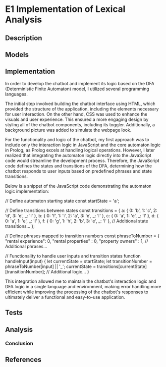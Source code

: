 # E1 Implementation of Lexical Analysis

## Description


## Models


## Implementation
In order to develop the chatbot and implement its logic based on the DFA (Deterministic Finite Automaton) model, I utilized several programming languages. 

The initial step involved building the chatbot interface using HTML, which provided the structure of the application, including the elements necessary for user interaction.  On the other hand,  CSS was used to enhance the visuals and user experience.  This ensured a more engaging design by styling all of the chatbot components, including its toggler. Additionally,  a background picture was added  to simulate the webpage look.  

For the functionality and logic of the chatbot, my first approach was to include only the interaction logic in JavaScript and the core automaton logic in Prolog, as Prolog excels at handling logical operations.  However, I later realized that integrating the automaton logic directly into the JavaScript code would streamline the development process.  Therefore, the JavaScript code defines the states and transitions of the DFA, determining how the chatbot responds to user inputs based on predefined phrases and state transitions.

Below is a snippet of the JavaScript code demonstrating the automaton logic implementation:

// Define automaton starting state
const startState = 'a';

// Define transitions between states
const transitions = {
    a: { 0: 'b', 1: 'c', 2: 'd', 3: 'e', _: 'l' },
    b: { 0: 'f', 1: 'i', 2: 'a', 3: 'e', _: 'l' },
    c: { 0: 'a', 1: 'e', _: 'l' },
    d: { 0: 'a', 1: 'e', _: 'l' },
    f: { 0: 'g', 1: 'h', 2: 'b', 3: 'e', _: 'l' },
    // Additional state transitions...
};

// Define phrases mapped to transition numbers
const phraseToNumber = {
    "rental experience": 0,
    "rental properties" : 0,
    "property owners" : 1,
    // Additional phrases...


// Functionality to handle user inputs and transition states
function handleInput(input) {
    let currentState = startState;
    let transitionNumber = phraseToNumber[input] || '_';
    currentState = transitions[currentState][transitionNumber];
    // Additional logic...
}

This integration allowed me to maintain the chatbot's interaction logic and DFA logic in a single language and environment, making error handling more efficient while improving the processing of the chatbot's responses to ultimately deliver a functional and easy-to-use application.


## Tests


## Analysis


### Conclusion


## References
